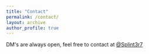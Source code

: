 ```yaml
---
title: "Contact"
permalink: /contact/
layout: archive
author_profile: true
---
```


DM's are always open, feel free to contact at [@Splint3r7](https://twitter.com/Splint3r7)
